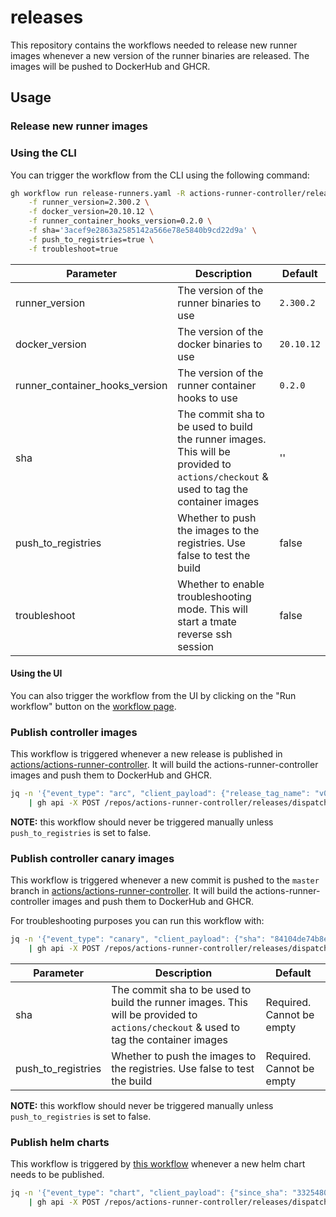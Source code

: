 # releases

This repository contains the workflows needed to release new runner images whenever a new version of the runner binaries are released. The images will be pushed to DockerHub and GHCR.

## Usage

### Release new runner images

### Using the CLI

You can trigger the workflow from the CLI using the following command:

```bash
gh workflow run release-runners.yaml -R actions-runner-controller/releases \
    -f runner_version=2.300.2 \
    -f docker_version=20.10.12 \
    -f runner_container_hooks_version=0.2.0 \
    -f sha='3acef9e2863a2585142a566e78e5840b9cd22d9a' \
    -f push_to_registries=true \
    -f troubleshoot=true
```

<!-- Table of Paramters -->
| Parameter | Description | Default |
| --- | --- | --- |
| runner_version | The version of the runner binaries to use | `2.300.2` |
| docker_version | The version of the docker binaries to use | `20.10.12` |
| runner_container_hooks_version | The version of the runner container hooks to use | `0.2.0` |
| sha | The commit sha to be used to build the runner images. This will be provided to `actions/checkout` & used to tag the container images | '' |
| push_to_registries | Whether to push the images to the registries. Use false to test the build | false |
| troubleshoot | Whether to enable troubleshooting mode. This will start a tmate reverse ssh session | false |

#### Using the UI

You can also trigger the workflow from the UI by clicking on the "Run workflow" button on the [workflow page](https://github.com/actions-runner-controller/releases/actions/workflows/release-runners.yaml).


### Publish controller images

This workflow is triggered whenever a new release is published in [actions/actions-runner-controller](https://github.com/actions/actions-runner-controller). It will build the actions-runner-controller images and push them to DockerHub and GHCR.

```bash
jq -n '{"event_type": "arc", "client_payload": {"release_tag_name": "v0.26.0", "push_to_registries": false}}' \
    | gh api -X POST /repos/actions-runner-controller/releases/dispatches --input -
```

**NOTE:** this workflow should never be triggered manually unless `push_to_registries` is set to false.

### Publish controller canary images

This workflow is triggered whenever a new commit is pushed to the `master` branch in [actions/actions-runner-controller](https://github.com/actions/actions-runner-controller). It will build the actions-runner-controller images and push them to DockerHub and GHCR.

For troubleshooting purposes you can run this workflow with:

```bash
jq -n '{"event_type": "canary", "client_payload": {"sha": "84104de74b8e9e555f530d40d8f33cc9471716f5", "push_to_registries": false}}' \
    | gh api -X POST /repos/actions-runner-controller/releases/dispatches --input -
```

<!-- Table of Paramters -->
| Parameter | Description | Default |
| --- | --- | --- |
| sha | The commit sha to be used to build the runner images. This will be provided to `actions/checkout` & used to tag the container images  | Required. Cannot be empty |
| push_to_registries | Whether to push the images to the registries. Use false to test the build | Required. Cannot be empty |

**NOTE:** this workflow should never be triggered manually unless `push_to_registries` is set to false.

### Publish helm charts

This workflow is triggered by [this workflow](https://github.com/actions/actions-runner-controller/blob/master/.github/workflows/publish-chart.yaml) whenever a new helm chart needs to be published.

```bash
jq -n '{"event_type": "chart", "client_payload": {"since_sha": "332548093a62aeacd5e3737fcbe0d019055a1fb5"}}' \
    | gh api -X POST /repos/actions-runner-controller/releases/dispatches --input -
```